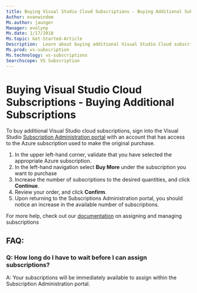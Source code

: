 ```yaml
---
title: Buying Visual Studio Cloud Subscriptions - Buying Additional Subscriptions
Author: evanwindom
Ms.author: jaunger
Manager: evelynp
Ms.date: 1/17/2018
Ms.topic: Get-Started-Article
Description:  Learn about buying additional Visual Studio Cloud subscriptions through Visual Studio Marketplace
Ms.prod: vs-subscription
Ms.technology: vs-subscriptions
Searchscope: VS Subscription
---
```


# Buying Visual Studio Cloud Subscriptions - Buying Additional Subscriptions

To buy additional Visual Studio cloud subscriptions, sign into the Visual Studio [Subscription Administration portal](https://manage.visualstudio.com/) with an account that has access to the Azure subscription used to make the original purchase.

1.	In the upper left-hand corner, validate that you have selected the appropriate Azure subscription.
2.	In the left-hand navigation select **Buy More** under the subscription you want to purchase
3.	Increase the number of subscriptions to the desired quantities, and click **Continue**.
4.	Review your order, and click **Confirm**.
5.	Upon returning to the Subscriptions Administration portal, you should notice an increase in the available number of subscriptions.

For more help, check out our [documentation](/visualstudio/subscriptions/) on assigning and managing subscriptions

## FAQ:
### Q:  How long do I have to wait before I can assign subscriptions?
A:  Your subscriptions will be immediately available to assign within the Subscription Administration portal.
